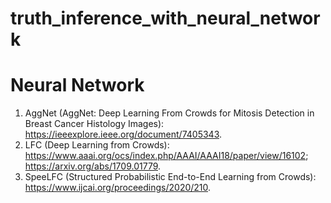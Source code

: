 # truth_inference_with_neural_network

# Neural Network
1. AggNet (AggNet: Deep Learning From Crowds for Mitosis Detection in Breast Cancer Histology Images): https://ieeexplore.ieee.org/document/7405343.
2. LFC (Deep Learning from Crowds): https://www.aaai.org/ocs/index.php/AAAI/AAAI18/paper/view/16102; https://arxiv.org/abs/1709.01779.
3. SpeeLFC (Structured Probabilistic End-to-End Learning from Crowds): https://www.ijcai.org/proceedings/2020/210.
